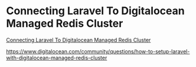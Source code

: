 # Connecting Laravel To Digitalocean Managed Redis Cluster

[Connecting Laravel To Digitalocean Managed Redis Cluster](https://aregsar.com/blog/2020/connecting-laravel-to-digitalocean-managed-redis-cluster)



https://www.digitalocean.com/community/questions/how-to-setup-laravel-with-digitalocean-managed-redis-cluster

